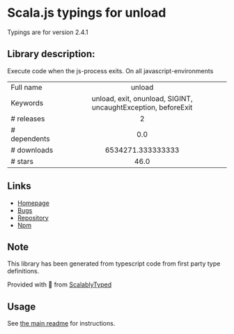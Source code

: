 
# Scala.js typings for unload

Typings are for version 2.4.1

## Library description:
Execute code when the js-process exits. On all javascript-environments

|                    |                 |
| ------------------ | :-------------: |
| Full name          | unload |
| Keywords           | unload, exit, onunload, SIGINT, uncaughtException, beforeExit |
| # releases         | 2 |
| # dependents       | 0.0 |
| # downloads        | 6534271.333333333 |
| # stars            | 46.0 |

## Links
- [Homepage](https://github.com/pubkey/unload#readme)
- [Bugs](https://github.com/pubkey/unload/issues)
- [Repository](https://github.com/pubkey/unload)
- [Npm](https://www.npmjs.com/package/unload)
    


## Note
This library has been generated from typescript code from first party type definitions.

Provided with :purple_heart: from [ScalablyTyped](https://github.com/oyvindberg/ScalablyTyped)

## Usage
See [the main readme](../../readme.md) for instructions.


